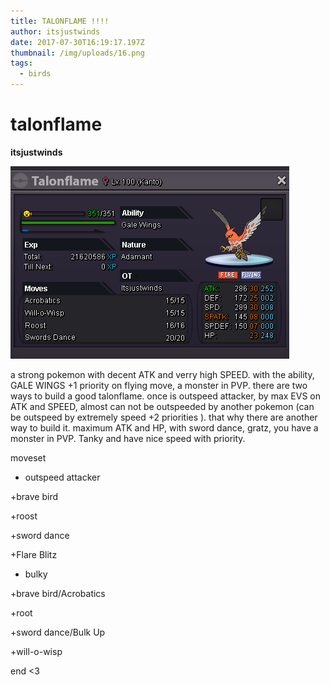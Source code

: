 ```yaml
---
title: TALONFLAME !!!!
author: itsjustwinds
date: 2017-07-30T16:19:17.197Z
thumbnail: /img/uploads/16.png
tags:
  - birds
---
```

# talonflame

**itsjustwinds**

![null](/img/uploads/16.png)

a strong pokemon with decent ATK and verry high SPEED. with the ability, GALE WINGS \+1 priority on flying move, a monster in PVP. there are two ways to build a good talonflame. once is outspeed attacker, by max EVS on ATK and SPEED, almost can not be outspeeded by another pokemon (can be outspeed by extremely speed \+2 priorities ). that why there are another way to build it. maximum ATK and HP, with sword dance, gratz, you have a monster in PVP. Tanky and have nice speed with priority.

moveset

* outspeed attacker

\+brave bird

\+roost

\+sword dance

\+Flare Blitz

* bulky

\+brave bird/Acrobatics

\+root

\+sword dance/Bulk Up

\+will-o-wisp

end <3

